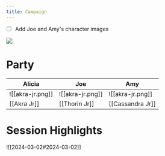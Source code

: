 ```yaml
---
title: Campaign
---
```

- [ ] Add Joe and Amy's character images

![](https://i.etsystatic.com/41411880/r/il/74e7ae/4945931293/il_fullxfull.4945931293_4und.jpg) 

# Party 

| Alicia           | Joe              | Amy              |
| ---------------- | ---------------- | ---------------- |
| ![[akra-jr.png]] | ![[akra-jr.png]] | ![[akra-jr.png]] |
| [[Akra Jr]]      | [[Thorin Jr]]    | [[Cassandra Jr]] |

# Session Highlights

![[2024-03-02#2024-03-02]] 
